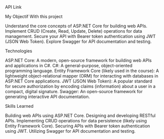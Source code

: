 
API Link


My Objectif With this project

Understand the core concepts of ASP.NET Core for building web APIs.
Implement CRUD (Create, Read, Update, Delete) operations for data management.
Secure your API with Bearer token authentication using JWT (JSON Web Token).
Explore Swagger for API documentation and testing.

Technologies

ASP.NET Core: A modern, open-source framework for building web APIs and applications in C#.
C#: A general-purpose, object-oriented programming language.
Entity Framework Core (likely used in the course): A lightweight object-relational mapper (ORM) for interacting with databases in ASP.NET Core applications.
JWT (JSON Web Token): A popular standard for secure authorization by encoding claims (information) about a user in a compact, digital signature.
Swagger: An open-source framework for generating interactive API documentation.

Skills Learned

Building web APIs using ASP.NET Core.
Designing and developing RESTful APIs.
Implementing CRUD operations for data persistence (likely using Entity Framework Core).
Securing APIs with Bearer token authentication using JWT.
Utilizing Swagger for API documentation and testing.

